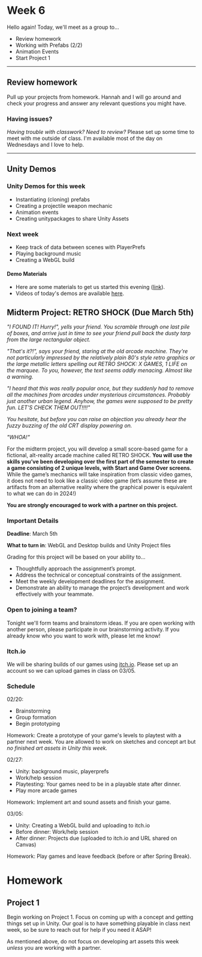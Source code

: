 # Week 6
Hello again! Today, we'll meet as a group to...
- Review homework
- Working with Prefabs (2/2)
- Animation Events
- Start Project 1

---

## Review homework
Pull up your projects from homework. Hannah and I will go around and check your progress and answer any relevant questions you might have. 

### Having issues?
_Having trouble with classwork? Need to review?_ Please set up some time to meet with me outside of class. I'm available most of the day on Wednesdays and I love to help.

---

## Unity Demos

### Unity Demos for this week
- Instantiating (cloning) prefabs
- Creating a projectile weapon mechanic
- Animation events
- Creating unitypackages to share Unity Assets

### Next week
- Keep track of data between scenes with PlayerPrefs
- Playing background music
- Creating a WebGL build

#### Demo Materials
- Here are some materials to get us started this evening ([link](https://drive.google.com/file/d/1WA1goM2RDu7FujYpra_adBrSA_OZx8Wj/view?usp=sharing)).
- Videos of today's demos are available [here](https://youtube.com/playlist?list=PL42xm44H83rL4NzR4ieKJf5YcZEcqMrZU&si=Adp-_6Mgc7QlNrSg). 


## Midterm Project: RETRO SHOCK (Due March 5th)
_"I FOUND IT! Hurry!", yells your friend. You scramble through one last pile of boxes, and arrive just in time to see your friend pull back the dusty tarp from the large rectangular object._

_"That's it?!", says your friend, staring at the old arcade machine. They're not particularly impressed by the relatively plain 80's style retro graphics or the large metallic letters spelling out RETRO SHOCK:  X GAMES, 1 LIFE on the marquee. To you, however, the text seems oddly menacing. Almost like a warning._

_"I heard that this was really popular once, but they suddenly had to remove all the machines from arcades under mysterious circumstances. Probably just another urban legend. Anyhow, the games were supposed to be pretty fun. LET'S CHECK THEM OUT!!!!"_ 

_You hesitate, but before you can raise an objection you already hear the fuzzy buzzing of the old CRT display powering on._

_"WHOA!"_

For the midterm project, you will develop a small score-based game for a fictional, alt-reality arcade machine called RETRO SHOCK. __You will use the skills you’ve been developing over the first part of the semester to create a game consisting of 2 unique levels, with Start and Game Over screens.__ While the game’s mechanics will take inspiration from classic video games, it does not need to look like a classic video game (let’s assume these are artifacts from an alternative reality where the graphical power is equivalent to what we can do in 2024!)

__You are strongly encouraged to work with a partner on this project.__

### Important Details
__Deadline__: March 5th

__What to turn in__: WebGL and Desktop builds and Unity Project files

Grading for this project will be based on your ability to…
- Thoughtfully approach the assignment’s prompt.
- Address the technical or conceptual constraints of the assignment.
- Meet the weekly development deadlines for the assignment.
- Demonstrate an ability to manage the project’s development and work effectively with your teammate.

### Open to joining a team?
 Tonight we'll form teams and brainstorm ideas. If you are open working with another person, please participate in our brainstorming activity. If you already know who you want to work with, please let me know!

### Itch.io
We will be sharing builds of our games using [itch.io](https://itch.io/). Please set up an account so we can upload games in class on 03/05.

### Schedule 

02/20:
- Brainstorming
- Group formation
- Begin prototyping

Homework: Create a prototype of your game's levels to playtest with a partner next week. You are allowed to work on sketches and concept art but _no finished art assets in Unity this week._

02/27:
- Unity: background music, playerprefs
- Work/help session
- Playtesting: Your games need to be in a playable state after dinner.
- Play more arcade games

Homework: Implement art and sound assets and finish your game.

03/05:
- Unity: Creating a WebGL build and uploading to itch.io
- Before dinner: Work/help session
- After dinner: Projects due (uploaded to itch.io and URL shared on Canvas)

Homework: Play games and leave feedback (before or after Spring Break).



# Homework

## Project 1
Begin working on Project 1. Focus on coming up with a concept and getting things set up in Unity. Our goal is to have something playable in class next week, so be sure to reach out for help if you need it ASAP!

As mentioned above, do not focus on developing art assets this week _unless_ you are working with a partner.